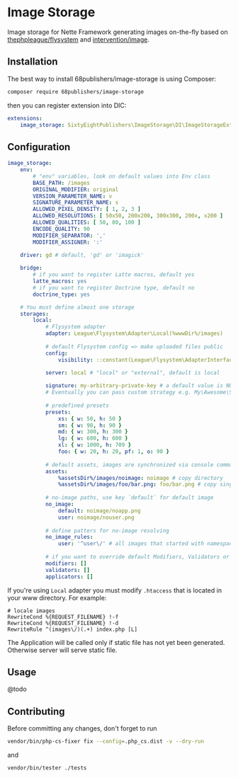 # Image Storage

Image storage for Nette Framework generating images on-the-fly based on [thephpleague/flysystem](https://github.com/thephpleague/flysystem) and [intervention/image](https://github.com/Intervention/image).

## Installation

The best way to install 68publishers/image-storage is using Composer:

```bash
composer require 68publishers/image-storage
```

then you can register extension into DIC:

```yaml
extensions:
    image_storage: SixtyEightPublishers\ImageStorage\DI\ImageStorageExtension
```

## Configuration

```yaml
image_storage:
    env:
        # "env" variables, look on default values into Env class
        BASE_PATH: /images
        ORIGINAL_MODIFIER: original
        VERSION_PARAMETER_NAME: v
        SIGNATURE_PARAMETER_NAME: s
        ALLOWED_PIXEL_DENSITY: [ 1, 2, 3 ]
        ALLOWED_RESOLUTIONS: [ 50x50, 200x200, 300x300, 200x, x200 ]
        ALLOWED_QUALITIES: [ 50, 80, 100 ]
        ENCODE_QUALITY: 90
        MODIFIER_SEPARATOR: ','
        MODIFIER_ASSIGNER: ':'

    driver: gd # default, 'gd' or 'imagick'
    
    bridge:
        # if you want to register Latte macros, default yes
    	latte_macros: yes
        # if you want to register Doctrine type, default no
        doctrine_type: yes

    # You must define almost one storage
    storages:
        local:
            # Flysystem adapter
            adapter: League\Flysystem\Adapter\Local(%wwwDir%/images)
            
            # default Flysystem config => make uploaded files public
            config:
                visibility: ::constant(League\Flysystem\AdapterInterface::VISIBILITY_PUBLIC)
            
            server: local # "local" or "external", default is local

            signature: my-arbitrary-private-key # a default value is NULL. If the value is a string then its passed as a privateKey into a DefaultSignatureStrategy class. 
            # Eventually you can pass custom strategy e.g. My\Awesome\SignatureStrategy(foo, bar)
            
            # predefined presets
            presets:
                xs: { w: 50, h: 50 }
                sm: { w: 90, h: 90 }
                md: { w: 300, h: 300 }
                lg: { w: 600, h: 600 }
                xl: { w: 1000, h: 709 }
                foo: { w: 20, h: 20, pf: 1, o: 90 }
                
            # default assets, images are synchronized via console command
            assets:
                %assetsDir%/images/noimage: noimage # copy directory
                %assetsDir%/images/foo/bar.png: foo/bar.png # copy single file
                
            # no-image paths, use key `default` for default image
            no_image:
                default: noimage/noapp.png
                user: noimage/nouser.png
                
            # define patters for no-image resolving
            no_image_rules:
                user: '^user\/' # all images that started with namespace `user/` will have no-image `user`
                
            # if you want to override default Modifiers, Validators or Applicator, defined it here. Otherwise don't define these keys
            modifiers: []
            validators: []
            applicators: []
```

If you're using `Local` adapter you must modify `.htaccess` that is located in your www directory. For example:

```apacheconf
# locale images
RewriteCond %{REQUEST_FILENAME} !-f
RewriteCond %{REQUEST_FILENAME} !-d
RewriteRule ^(images\/)(.+) index.php [L]
```

The Application will be called only if static file has not yet been generated. Otherwise server will serve static file.

## Usage

@todo

## Contributing

Before committing any changes, don't forget to run

```bash
vendor/bin/php-cs-fixer fix --config=.php_cs.dist -v --dry-run
```

and

```bash
vendor/bin/tester ./tests
```

